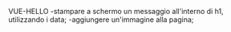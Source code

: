 VUE-HELLO
-stampare a schermo un messaggio all'interno di h1, utilizzando i data;
-aggiungere un'immagine alla pagina;